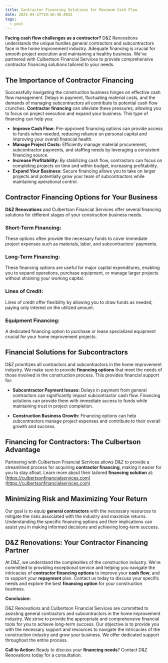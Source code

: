 ```yaml
---
title: Contractor Financing Solutions for Maximum Cash Flow
date: 2025-04-27T10:56:40.093Z
tags:
  - post
---
```


**Facing cash flow challenges as a contractor?**  D&Z Renovations understands the unique hurdles general contractors and subcontractors face in the home improvement industry.  Adequate financing is crucial for smooth project execution and maintaining a healthy business.  We've partnered with Culbertson Financial Services to provide comprehensive contractor financing solutions tailored to your needs.

## **The Importance of Contractor Financing**

Successfully navigating the construction business hinges on effective cash flow management.  Delays in payment, fluctuating material costs, and the demands of managing subcontractors all contribute to potential cash flow crunches.  **Contractor financing** can alleviate these pressures, allowing you to focus on project execution and expand your business.  This type of financing can help you:


*   **Improve Cash Flow:**  Pre-approved financing options can provide access to funds when needed, reducing reliance on personal capital and improving your overall financial health.
*   **Manage Project Costs:** Efficiently manage material procurement, subcontractor payments, and staffing needs by leveraging a consistent financing source.
*   **Increase Profitability:**  By stabilizing cash flow, contractors can focus on completing projects on time and within budget, increasing profitability.
*   **Expand Your Business:** Secure financing allows you to take on larger projects and potentially grow your team of subcontractors while maintaining operational control.

## **Contractor Financing Options for Your Business**

**D&Z Renovations** and Culbertson Financial Services offer several financing solutions for different stages of your construction business needs.


### **Short-Term Financing:**


These options often provide the necessary funds to cover immediate project expenses such as materials, labor, and subcontractors' payments.

### **Long-Term Financing:**

These financing options are useful for major capital expenditures, enabling you to expand operations, purchase equipment, or manage larger projects without straining your working capital.


### **Lines of Credit:**

Lines of credit offer flexibility by allowing you to draw funds as needed, paying only interest on the utilized amount.


### **Equipment Financing:**

A dedicated financing option to purchase or lease specialized equipment crucial for your home improvement projects.


## **Financial Solutions for Subcontractors**


D&Z prioritizes all contractors and subcontractors in the home improvement industry. We make sure to provide **financing options** that meet the needs of those involved in the construction process. This provides financial support for:


*   **Subcontractor Payment Issues:** Delays in payment from general contractors can significantly impact subcontractor cash flow. Financing solutions can provide them with immediate access to funds while maintaining trust in project completion.


*   **Construction Business Growth:** Financing options can help subcontractors manage project expenses and contribute to their overall growth and success.


## **Financing for Contractors: The Culbertson Advantage**

Partnering with Culbertson Financial Services allows D&Z to provide a streamlined process for acquiring **contractor financing**, making it easier for you to stay afloat.  Learn more about their tailored **financing solution** at: [https://culbertsonfinancialservices.com](https://culbertsonfinancialservices.com)

## **Minimizing Risk and Maximizing Your Return**

Our goal is to equip **general contractors** with the necessary resources to mitigate the risks associated with the industry and maximize returns. Understanding the specific financing options and their implications can assist you in making informed decisions and achieving long-term success.


## **D&Z Renovations: Your Contractor Financing Partner**

At D&Z, we understand the complexities of the construction industry. We're committed to providing exceptional service and helping you navigate the intricacies of **contractor financing options** to improve your **cash flow**, and to support your **repayment** plan.  Contact us today to discuss your specific needs and explore the best **financing option** for your construction business.

**Conclusion:**

D&Z Renovations and Culbertson Financial Services are committed to assisting general contractors and subcontractors in the home improvement industry. We strive to provide the appropriate and comprehensive financial tools for you to achieve long-term success. Our objective is to provide you with the necessary support and resources to navigate the intricacies of the construction industry and grow your business. We offer dedicated support throughout the entire process.

**Call to Action:**  Ready to discuss your **financing needs**? Contact D&Z Renovations today for a consultation.
